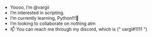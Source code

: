 - Yoooo, I’m @vargii
- I’m interested in scripting.
-  I’m currently learning, Python!!!🐍
-  I’m looking to collaborate on nothing atm
- 📫 You can reach me through my discord, which is (" vargi#1111 ")
